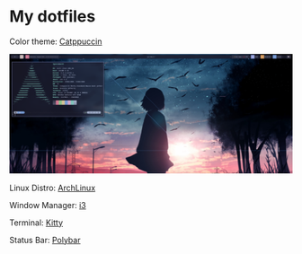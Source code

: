 # My dotfiles

Color theme: [Catppuccin](https://github.com/catppuccin/catppuccin)

![System PrintScreen](https://github.com/igorunderplayer/dotfiles/blob/catppuccin/assets/image.png?raw=true)

Linux Distro: [ArchLinux](https://archlinux.org/)

Window Manager: [i3](https://github.com/i3/i3)

Terminal: [Kitty](https://github.com/kovidgoyal/kitty)

Status Bar: [Polybar](https://github.com/polybar/polybar)
